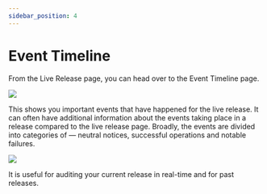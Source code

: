 ```yaml
---
sidebar_position: 4
---
```


# Event Timeline

From the Live Release page, you can head over to the Event Timeline page.

![](/img/button-event-timeline.png)

This shows you important events that have happened for the live release. It can often have additional information about the events taking place in a release compared to the live release page. Broadly, the events are divided into categories of — neutral notices, successful operations and notable failures.

![](/img/event-timeline.png)

It is useful for auditing your current release in real-time and for past releases.
